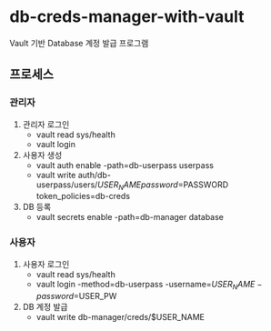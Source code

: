 # db-creds-manager-with-vault
Vault 기반 Database 계정 발급 프로그램

## 프로세스
### 관리자
1. 관리자 로그인
    - vault read sys/health
    - vault login
2. 사용자 생성
    - vault auth enable -path=db-userpass userpass
    - vault write auth/db-userpass/users/$USER_NAME password=$PASSWORD token_policies=db-creds
3. DB 등록
    - vault secrets enable -path=db-manager database
### 사용자
1. 사용자 로그인
    - vault read sys/health
    - vault login -method=db-userpass -username=$USER_NAME -password=$USER_PW
2. DB 계정 발급
    - vault write db-manager/creds/$USER_NAME
